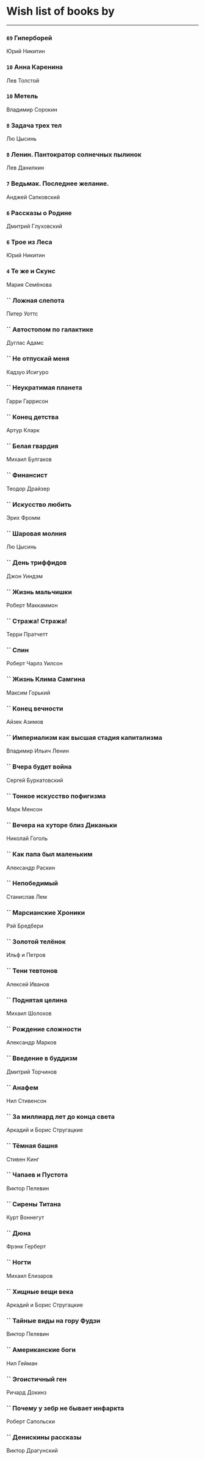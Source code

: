 # Wish list of books by [](https://plus.google.com/u/0/105803270930838059244/)
---

### `69` Гиперборей
Юрий Никитин

### `10` Анна Каренина
Лев Толстой

### `10` Метель
Владимир Сорокин

### `8` Задача трех тел
Лю Цысинь

### `8` Ленин. Пантократор солнечных пылинок
Лев Данилкин

### `7` Ведьмак. Последнее желание.
Анджей Сапковский

### `6` Рассказы о Родине
Дмитрий Глуховский

### `6` Трое из Леса
Юрий Никитин

### `4` Те же и Скунс
Мария Семёнова

### `` Ложная слепота
Питер Уоттс

### `` Автостопом по галактике
Дуглас Адамс

### `` Не отпускай меня
Кадзуо Исигуро

### `` Неукратимая планета
Гарри Гаррисон

### `` Конец детства
Артур Кларк

### `` Белая гвардия
Михаил Булгаков

### `` Финансист
Теодор Драйзер

### `` Искусство любить
Эрих Фромм

### `` Шаровая молния
Лю Цысинь

### `` День триффидов
Джон Уиндэм

### `` Жизнь мальчишки
Роберт Маккаммон

### `` Стража! Стража!
Терри Пратчетт

### `` Спин
Роберт Чарлз Уилсон

### `` Жизнь Клима Самгина
Максим Горький

### `` Конец вечности
Айзек Азимов

### `` Империализм как высшая стадия капитализма
Владимир Ильич Ленин

### `` Вчера будет война
Сергей Буркатовский

### `` Тонкое искусство пофигизма
Марк Менсон

### `` Вечера на хуторе близ Диканьки
Николай Гоголь

### `` Как папа был маленьким
Александр Раскин

### `` Непобедимый
Станислав Лем

### `` Марсианские Хроники
Рэй Бредбери

### `` Золотой телёнок
Ильф и Петров

### `` Тени тевтонов
Алексей Иванов

### `` Поднятая целина
Михаил Шолохов

### `` Рождение сложности
Александр Марков

### `` Введение в буддизм
Дмитрий Торчинов

### `` Анафем
Нил Стивенсон

### `` За миллиард лет до конца света
Аркадий и Борис Стругацкие

### `` Тёмная башня
Стивен Кинг

### `` Чапаев и Пустота
Виктор Пелевин

### `` Сирены Титана
Курт Воннегут

### `` Дюна
Фрэнк Герберт

### `` Ногти
Михаил Елизаров

### `` Хищные вещи века
Аркадий и Борис Стругацкие

### `` Тайные виды на гору Фудзи
Виктор Пелевин

### `` Американские боги
Нил Гейман

### `` Эгоистичный ген
Ричард Докинз

### `` Почему у зебр не бывает инфаркта
Роберт Сапольски

### `` Денискины рассказы
Виктор Драгунский

